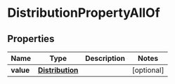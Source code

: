 

# DistributionPropertyAllOf


## Properties

Name | Type | Description | Notes
------------ | ------------- | ------------- | -------------
**value** | [**Distribution**](Distribution.md) |  |  [optional]



